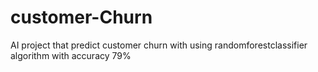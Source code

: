 # customer-Churn
AI project that predict customer churn with using randomforestclassifier algorithm with accuracy 79%
